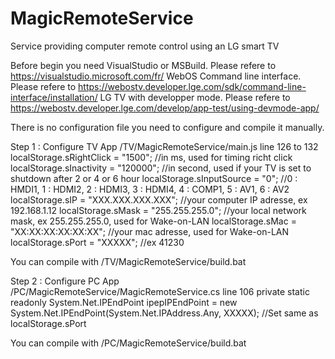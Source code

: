 # MagicRemoteService
Service providing computer remote control using an LG smart TV

Before begin you need
  VisualStudio or MSBuild. Please refere to https://visualstudio.microsoft.com/fr/
  WebOS Command line interface. Please refere to https://webostv.developer.lge.com/sdk/command-line-interface/installation/
  LG TV with developper mode. Please refere to https://webostv.developer.lge.com/develop/app-test/using-devmode-app/
  
There is no configuration file you need to configure and compile it manually.  

Step 1 : Configure TV App /TV/MagicRemoteService/main.js line 126 to 132
localStorage.sRightClick = "1500"; //in ms, used for timing richt click
localStorage.sInactivity = "120000"; //in second, used if your TV is set to shutdown after 2 or 4 or 6 hour
localStorage.sInputSource = "0"; //0 : HMDI1, 1 : HDMI2, 2 : HDMI3, 3 : HDMI4, 4 : COMP1, 5 : AV1, 6 : AV2
localStorage.sIP = "XXX.XXX.XXX.XXX"; //your computer IP adresse, ex 192.168.1.12
localStorage.sMask = "255.255.255.0"; //your local network mask, ex 255.255.255.0, used for Wake-on-LAN
localStorage.sMac = "XX:XX:XX:XX:XX:XX"; //your mac adresse, used for Wake-on-LAN
localStorage.sPort = "XXXXX"; //ex 41230

You can compile with /TV/MagicRemoteService/build.bat

Step 2 : Configure PC App /PC/MagicRemoteService/MagicRemoteService.cs line 106
private static readonly System.Net.IPEndPoint ipepIPEndPoint = new System.Net.IPEndPoint(System.Net.IPAddress.Any, XXXXX); //Set same as localStorage.sPort

You can compile with /PC/MagicRemoteService/build.bat
